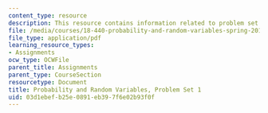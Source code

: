 ```yaml
---
content_type: resource
description: This resource contains information related to problem set 1.
file: /media/courses/18-440-probability-and-random-variables-spring-2014/03d1ebefb25e0891eb397f6e02b93f0f_MIT18_440S14_ProblemSet1.pdf
file_type: application/pdf
learning_resource_types:
- Assignments
ocw_type: OCWFile
parent_title: Assignments
parent_type: CourseSection
resourcetype: Document
title: Probability and Random Variables, Problem Set 1
uid: 03d1ebef-b25e-0891-eb39-7f6e02b93f0f
---
```

